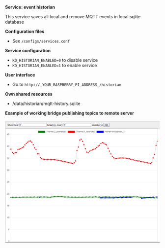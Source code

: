 **Service: event historian**

This service saves all local and remove MQTT events in local sqlite database 

**Configuration files**

* See `/configs/services.conf` 

**Service configuration**

* `KD_HISTORIAN_ENABLED=0` to disable service 
* `KD_HISTORIAN_ENABLED=1` to enable service

**User interface**

* Go to `http://_YOUR_RASPBERRY_PI_ADDRESS_/historian`

**Own shared resources**

* /data/historian/mqtt-history.sqlite   

**Example of working bridge publishing topics to remote server**

![Screenshot](./docs/images/historian-charts.png "Screenshot")
